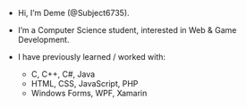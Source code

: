 - Hi, I’m Deme (@Subject6735).

- I’m a Computer Science student, interested in Web & Game Development.

- I have previously learned / worked with:
  - C, C++, C#, Java
  - HTML, CSS, JavaScript, PHP
  - Windows Forms, WPF, Xamarin

<!---
Subject6735/Subject6735 is a ✨ special ✨ repository because its `README.md` (this file) appears on your GitHub profile.
You can click the Preview link to take a look at your changes.
--->
